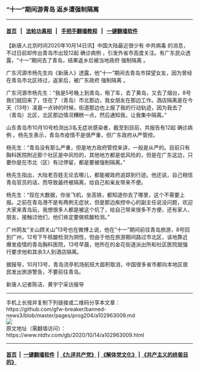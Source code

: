### “十一”期间游青岛 返乡遭强制隔离
------------------------

#### [首页](https://github.com/gfw-breaker/banned-news3/blob/master/README.md) &nbsp;&nbsp;|&nbsp;&nbsp; [法轮功真相](https://github.com/begood0513/basic/blob/master/README.md)  &nbsp;&nbsp;|&nbsp;&nbsp; [手把手翻墙教程](https://github.com/gfw-breaker/guides/wiki)  &nbsp;&nbsp;|&nbsp;&nbsp; [一键翻墙软件](https://github.com/gfw-breaker/nogfw/blob/master/README.md)  



<div><div class="post_content" itemprop="articleBody">
 <p>
  【新唐人北京时间2020年10月14日讯】中国大陆最近很少有
  <ok href="https://www.ntdtv.com/gb/中共病毒.htm">
   中共病毒
  </ok>
  的消息，不过日前却传出青岛市出现12起
  <ok href="https://www.ntdtv.com/gb/确诊病例.htm">
   确诊病例
  </ok>
  ，引发外省市高度关注。有广东民众透露，“十一”期间去了青岛，结果返乡后被当地政府
  <ok href="https://www.ntdtv.com/gb/强制隔离.htm">
   强制隔离
  </ok>
  。
 </p>
 <p>
  广东河源市杨先生向《新唐人》透露，他“十一”期间去青岛市探望女友，因为曾经在青岛市北区待过，返家后，被广东政府
  <ok href="https://www.ntdtv.com/gb/强制隔离.htm">
   强制隔离
  </ok>
  。
 </p>
 <p>
  广东河源市杨先生：“我是5号晚上到青岛，租了车，去了黄岛，又去了烟台，8号我们就回来了，住在了（青岛）市北那边，我女朋友在那边工作。酒店隔离是在今天（13号）凌晨一点钟的时候，街道那边也上报了我的行动轨迹，因为我去了（青岛）北区，北区那边情况糟糕一点，然后通知我，让我集中隔离。”
 </p>
 <p>
  山东青岛市10月10号检测出3名无症状感染者，截至到目前，共报告有12起
  <ok href="https://www.ntdtv.com/gb/确诊病例.htm">
   确诊病例
  </ok>
  。杨先生表示，青岛市疫情不是很严重，但广东政府从严管控。
 </p>
 <p>
  杨先生：“青岛没有那么严重，但是地方政府管控来讲，一般是从严的。目前只有胸科医院附近那个社区是中风险的，其他地方都是低风险的，但是在广东这边，只要你是在市北（区）有过停留，都是要被强制隔离。”
 </p>
 <p>
  杨先生指出，大陆老百姓无论去哪儿，都能被政府追踪到行迹。他还说，自己相信青岛官员的话，而导致最终被隔离，给自己和亲友带来不便。
 </p>
 <p>
  杨先生：“现在大数据，你坐飞机，坐高铁，都知道你去了哪里，这个不需要上报。之前在青岛港不是有两例无症状，但是那边疾控中心的副主任说没问题，欢迎大家来青岛玩，我想很多人都是被这个坑了，给自己带来很多不方便，还有家人、朋友，接触过他们，他们肯定要做核酸检测。”
 </p>
 <p>
  广州网友“关山顾关山”13号也在微博上说，他在“十一”期间前往青岛旅游，8号回到广州，12号下午核酸检测为阴性，但由于他在旅游期间路过市北区，该地靠近爆发疫情的青岛胸科医院，13号早晨，他所在的金花街道派出所和社区医院就强行要求他和其余3人到酒店隔离。
 </p>
 <p>
  据报导，10月13号，青岛流亭机场航班大面积取消，中国很多省市都向本地区居民发出旅游警告，不要前往青岛。
 </p>
 <p>
  新唐人记者陈洁、黄宇宁采访报导
 </p>
 <div class="single_ad">
 </div>
</div>
</div>
<hr/>
手机上长按并复制下列链接或二维码分享本文章：<br/>
https://github.com/gfw-breaker/banned-news3/blob/master/pages/prog204/a102963009.md <br/>
<a href='https://github.com/gfw-breaker/banned-news3/blob/master/pages/prog204/a102963009.md'><img src='https://github.com/gfw-breaker/banned-news3/blob/master/pages/prog204/a102963009.md.png'/></a> <br/>
原文地址（需翻墙访问）：https://www.ntdtv.com/gb/2020/10/14/a102963009.html


------------------------
#### [首页](https://github.com/gfw-breaker/banned-news3/blob/master/README.md) &nbsp;|&nbsp; [一键翻墙软件](https://github.com/gfw-breaker/nogfw/blob/master/README.md) &nbsp;| [《九评共产党》](https://github.com/gfw-breaker/9ping.md/blob/master/README.md#九评之一评共产党是什么) | [《解体党文化》](https://github.com/gfw-breaker/jtdwh.md/blob/master/README.md) | [《共产主义的终极目的》](https://github.com/gfw-breaker/gczydzjmd.md/blob/master/README.md)


<img src='http://gfw-breaker.win/banned-news3/pages/prog204/a102963009.md' width='0px' height='0px'/>